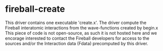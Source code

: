 # fireball-create

This driver contains one executable 'create.x'. 
The driver compute the Fireball interatomic interactions from the wave-functions
created by begin.x
This piece of code is not open-source, as such it is not hosted here and we
encorage interested to contact the Fireball developers for access to the sources
and/or the Interaction data (Fdata) precomputed by this driver.
